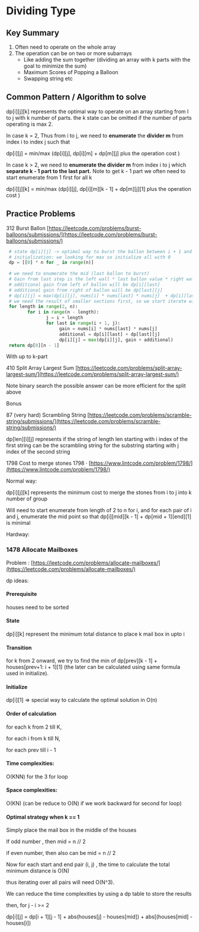# Dividing Type

## **Key Summary**

1. Often need to operate on the whole array
2. The operation can be on two or more subarrays
   * Like adding the sum together (dividing an array with k parts with the goal to minimize the sum)
   * Maximum Scores of Popping a Balloon
   * Swapping string etc

## Common Pattern / Algorithm to solve

dp\[i]\[j]\[k] represents the optimal way to operate on an array starting from I to j  with k number of parts. the k state can be omitted if the number of parts operating is max 2.&#x20;

In case k = 2, Thus from i to j, we need to **enumerate** the **divider m** from index i to index j such that&#x20;

dp\[i]\[j] = min/max (dp\[i]\[j],  dp\[i]\[m]  + dp\[m]\[j]  plus the operation cost )

In case k > 2, we need to **enumerate the divider m** from index i to j which **separate k - 1 part to the last part.**  Note to get k - 1 part we often need to start enumerate from 1 first for all k

dp\[i]\[j]\[k] = min/max (dp\[i]\[j],  dp\[i]\[m]\[k - 1]  + dp\[m]\[j]\[1]  plus the operation cost )

## Practice Problems

312 Burst Ballon [https://leetcode.com/problems/burst-balloons/submissions/](https://leetcode.com/problems/burst-balloons/submissions/)

```python
 # state dp[i][j] -> optimal way to burst the ballon between i + 1 and j - 1, with i , j as the nonburstable wall 
 # initialization: we looking for max so initialize all with 0
 dp = [[0] * n for _ in range(n)]
        
 # we need to enumerate the mid (last ballon to burst)
 # Gain from last step is the left wall * last ballon value * right wall
 # additional gain from left of ballon will be dp[i][last]
 # additional gain from right of ballon will be dp[last][j]
 # dp[i][j] = max(dp[i][j], nums[i] * nums[last] * nums[j]  + dp[i][last] + dp[last][j])
 # we need the result of smaller sections first, so we start iterate with length of two (j - i == 2)
 for length in range(2, n):
        for i in range(n - length):
               j = i + length
               for last in range(i + 1, j):
                    gain = nums[i] * nums[last] * nums[j]
                    additional = dp[i][last] + dp[last][j]
                    dp[i][j] = max(dp[i][j], gain + additional)
 return dp[0][n - 1]
```

With up to k-part

410 Split Array Largest Sum [https://leetcode.com/problems/split-array-largest-sum/](https://leetcode.com/problems/split-array-largest-sum/)

Note binary search the possible answer can be more efficient for the split above



Bonus

87 (very hard) Scrambling String [https://leetcode.com/problems/scramble-string/submissions/](https://leetcode.com/problems/scramble-string/submissions/)

dp\[len]\[i]\[j] represents if the string of length len starting with i index of the first string can be the scrambling string for the substring starting with j index of the second string

1798 Cost to merge stones 1798 · [https://www.lintcode.com/problem/1798/](https://www.lintcode.com/problem/1798/)

Normal way:&#x20;

dp\[i]\[j]\[k]  represents the minimum cost to merge the stones from i to j into k number of group

Will need to start enumerate from length of 2 to n for i,  and for each pair of i and j, enumerate the mid point so that dp\[i]\[mid]\[k - 1]  + dp\[mid + 1]\[end]\[1] is minimal

Hardway:



### 1478 Allocate Mailboxes

Problem : [https://leetcode.com/problems/allocate-mailboxes/](https://leetcode.com/problems/allocate-mailboxes/)

dp ideas:&#x20;

#### **Prerequisite**&#x20;

houses need to be sorted

#### **State**&#x20;

dp\[i]\[k]  represent the minimum total distance to place k mail box in upto i&#x20;

#### **Transition**

for k from 2 onward, we try to find the min of dp\[prev]\[k - 1] + houses\[prev+1: i + 1]\[1] (the later can be calculated using same formula used in initialize).&#x20;

#### **Initialize**&#x20;

dp\[i]\[1]  => special way to calculate the optimal solution in O(n)

#### **Order of calculation**

for each k from 2 till K,&#x20;

for each i from k till N,&#x20;

for each prev till i - 1

#### Time complexities:&#x20;

O(KNN) for the 3 for loop

#### Space complexities:&#x20;

O(KN)  (can be reduce to O(N) if we work backward for second for loop)

#### Optimal strategy when k == 1

Simply place the mail box in the middle of the houses&#x20;

If odd number , then mid = n // 2

if even number, then also can be mid = n // 2

Now for each start and end pair (i, j) , the time to calculate the total minimum distance is O(N)

thus iterating over all pairs will need O(N^3).&#x20;

We can reduce the time complexities by using a dp table to store the results

then, for j - i >= 2

dp\[i]\[j]  = dp\[i + 1]\[j - 1] + abs(houses\[j] - houses\[mid]) + abs\[(houses\[mid] - houses\[i])



